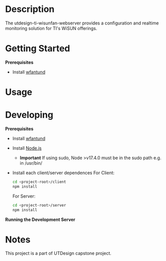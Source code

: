# Description

The utdesign-ti-wisunfan-webserver provides a configuration and realtime
monitoring solution for TI's WiSUN offerings.

# Getting Started

**Prerequisites**

- Install [wfantund](https://github.com/TexasInstruments/ti-wisunfantund)

# Usage

# Developing

**Prerequisites**

- Install [wfantund](https://github.com/TexasInstruments/ti-wisunfantund)

- Install [Node.js](https://nodejs.org/en/)

  - **Important** If using sudo, Node >v17.4.0 must be in the sudo path e.g. in /usr/bin/

- Install each client/server dependences
  For Client:
  ```bash
  cd <project-root>/client
  npm install
  ```
  For Server:
  ```bash
  cd <project-root>/server
  npm install
  ```

**Running the Development Server**

# Notes

This project is a part of UTDesign capstone project.
